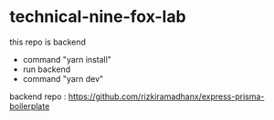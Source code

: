 # technical-nine-fox-lab

this repo is backend 

- command "yarn install"
- run backend 
- command "yarn dev"

backend repo : https://github.com/rizkiramadhanx/express-prisma-boilerplate
